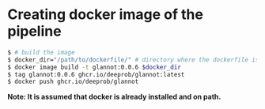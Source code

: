 # Creating docker image of the pipeline

```bash
$ # build the image
$ docker_dir="/path/to/dockerfile/" # directory where the dockerfile is present
$ docker image build -t glannot:0.0.6 $docker_dir
$ tag glannot:0.0.6 ghcr.io/deeprob/glannot:latest
$ docker push ghcr.io/deeprob/glannot
```

**Note: It is assumed that docker is already installed and on path.**
